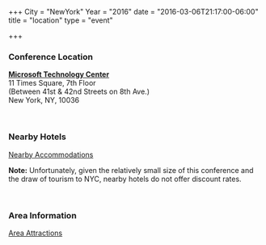 +++
City = "NewYork"
Year = "2016"
date = "2016-03-06T21:17:00-06:00"
title = "location"
type = "event"

+++
<h3>Conference Location</h3>

<p><b><a href="http://www.microsoft.com/en-us/mtc/locations/newyork_maps.aspx" target="_blank">Microsoft Technology Center</a></b><br>
11 Times Square, 7th Floor<br>
(Between 41st &amp; 42nd Streets on 8th Ave.)<br>
New York, NY, 10036<br></p>

<br>


<h3>Nearby Hotels</h3>

<p><a href="http://www.microsoft.com/en-us/mtc/locations/newyork_accomodations.aspx" target="_blank">Nearby Accommodations</a></p>

<p><strong>Note:</strong> Unfortunately, given the relatively small size of this conference and the draw of tourism to NYC, nearby hotels do not offer discount rates.</p>

<br>


<h3>Area Information</h3>

<p><a href="http://www.microsoft.com/en-us/mtc/locations/newyork_attractions.aspx" target="_blank">Area Attractions</a></p>

<br>

<p>

